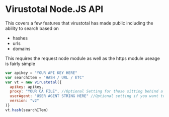 # Virustotal Node.JS API 
This covers a few features that virustotal has made public including the ability to search based on 
  - hashes
  - urls
  - domains

This requires the request node module as well as the https module
useage is fairly simple 

``` Javascript
var apikey = "YOUR API KEY HERE" 
var searchItem = "HASH / URL / ETC" 
var vt = new virustotal({
  apikey: apikey,
  proxy: "YOUR CA FILE", //Optional Setting for those sitting behind a proxy with a cert signed by your company
  userAgent: "USER AGENT STRING HERE" //Optional setting if you want to make your user agent string unique 
  version: "v2" 
)}
vt.hash(searchITem)  
```
